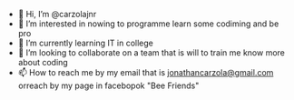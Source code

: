 - 👋 Hi, I’m @carzolajnr
- 👀 I’m interested in nowing to programme learn some codiming and be pro
- 🌱 I’m currently learning IT in college
- 💞️ I’m looking to collaborate on a team that is will to train me know more about coding
- 📫 How to reach me by my email that is jonathancarzola@gmail.com orreach by my page in facebopok "Bee Friends"

<!---
carzolajnr/carzolajnr is a ✨ special ✨ repository because its `README.md` (this file) appears on your GitHub profile.
You can click the Preview link to take a look at your changes.
--->
